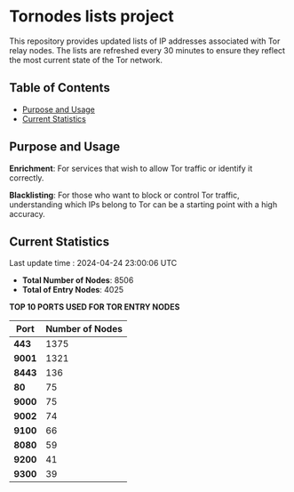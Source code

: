# Tornodes lists project

This repository provides updated lists of IP addresses associated with Tor relay nodes. The lists are refreshed every 30 minutes to ensure they reflect the most current state of the Tor network.

## Table of Contents

- [Purpose and Usage](#purpose-and-usage)
- [Current Statistics](#current-statistics)


## Purpose and Usage

**Enrichment**: For services that wish to allow Tor traffic or identify it correctly.

**Blacklisting**: For those who want to block or control Tor traffic, understanding which IPs belong to Tor can be a starting point with a high accuracy.

## Current Statistics

Last update time : 2024-04-24 23:00:06 UTC

- **Total Number of Nodes**: 8506
- **Total of Entry Nodes**: 4025

**TOP 10 PORTS USED FOR TOR ENTRY NODES**

| **Port** | **Number of Nodes** |
|------|-----------------|
| **443**   | 1375  |
| **9001**   | 1321  |
| **8443**   | 136  |
| **80**   | 75  |
| **9000**   | 75  |
| **9002**   | 74  |
| **9100**   | 66  |
| **8080**   | 59  |
| **9200**   | 41  |
| **9300**   | 39  |

